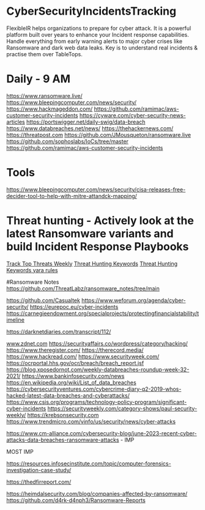 # CyberSecurityIncidentsTracking
FlexibleIR helps organizations to prepare for cyber attack. It is a powerful platform built over years to enhance your Incident response capabilities. Handle everything from early warning alerts to major cyber crises like Ransomware and dark web data leaks. Key is to understand real incidents &amp; practise them over TableTops. 

# Daily - 9 AM
https://www.ransomware.live/
https://www.bleepingcomputer.com/news/security/
https://www.hackmageddon.com/
https://github.com/ramimac/aws-customer-security-incidents
https://cyware.com/cyber-security-news-articles
https://portswigger.net/daily-swig/data-breach
https://www.databreaches.net/news/
https://thehackernews.com/
https://threatpost.com
https://github.com/JMousqueton/ransomware.live
https://github.com/sophoslabs/IoCs/tree/master
https://github.com/ramimac/aws-customer-security-incidents

# Tools
https://www.bleepingcomputer.com/news/security/cisa-releases-free-decider-tool-to-help-with-mitre-attandck-mapping/

# Threat hunting - Actively look at the latest Ransomware variants and build Incident Response Playbooks
[Track Top Threats Weekly](https://hackmanac.com/news/hack-tuesday-week-23-29-october-2024)
[Threat Hunting Keywords](https://github.com/mthcht/ThreatHunting-Keywords-yara-rules)
[Threat Hunting Keywords yara rules](https://github.com/mthcht/ThreatHunting-Keywords-yara-rules)

#Ransomware Notes
https://github.com/ThreatLabz/ransomware_notes/tree/main

https://github.com/Casualtek 
https://www.weforum.org/agenda/cyber-security/
https://eurepoc.eu/cyber-incidents
https://carnegieendowment.org/specialprojects/protectingfinancialstability/timeline

https://darknetdiaries.com/transcript/112/

www.zdnet.com
https://securityaffairs.co/wordpress/category/hacking/
https://www.theregister.com/
https://therecord.media/
https://www.hackread.com/
https://www.securityweek.com/
https://ocrportal.hhs.gov/ocr/breach/breach_report.jsf
https://blog.xposedornot.com/weekly-databreaches-roundup-week-32-2021/
https://www.bankinfosecurity.com/news
https://en.wikipedia.org/wiki/List_of_data_breaches
https://cybersecurityventures.com/cybercrime-diary-q2-2019-whos-hacked-latest-data-breaches-and-cyberattacks/
https://www.csis.org/programs/technology-policy-program/significant-cyber-incidents
https://securityweekly.com/category-shows/paul-security-weekly/
https://krebsonsecurity.com
https://www.trendmicro.com/vinfo/us/security/news/cyber-attacks


https://www.cm-alliance.com/cybersecurity-blog/june-2023-recent-cyber-attacks-data-breaches-ransomware-attacks - IMP


MOST IMP


https://resources.infosecinstitute.com/topic/computer-forensics-investigation-case-study/



https://thedfirreport.com/





https://heimdalsecurity.com/blog/companies-affected-by-ransomware/
https://github.com/d4rk-d4nph3/Ransomware-Reports

